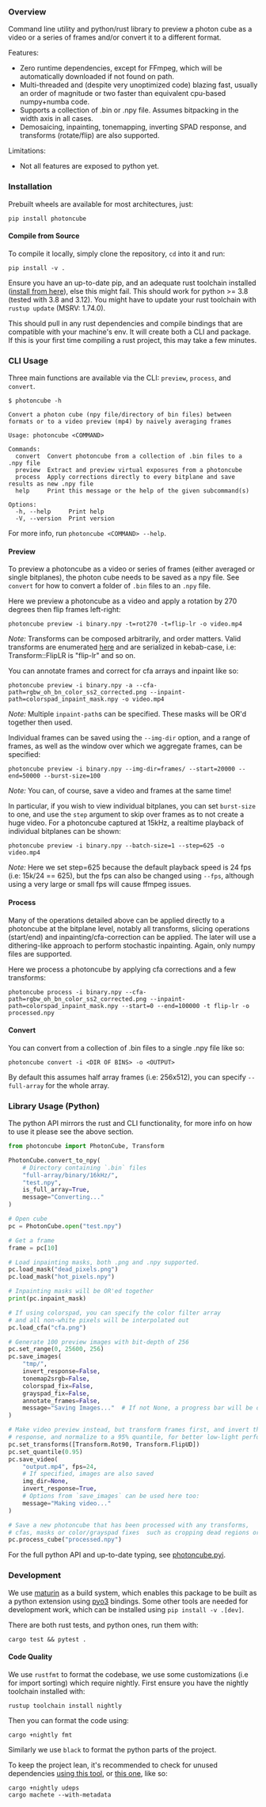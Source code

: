 ### Overview
Command line utility and python/rust library to preview a photon cube as a video or a series of frames and/or convert it to a different format.

Features:
- Zero runtime dependencies, except for FFmpeg, which will be automatically downloaded if not found on path.
- Multi-threaded and (despite very unoptimized code) blazing fast, usually an order of magnitude or two faster than equivalent cpu-based numpy+numba code. 
- Supports a collection of .bin or .npy file. Assumes bitpacking in the width axis in all cases.
- Demosaicing, inpainting, tonemapping, inverting SPAD response, and transforms (rotate/flip) are also supported.

Limitations:
- Not all features are exposed to python yet.

### Installation 

Prebuilt wheels are available for most architectures, just:
```
pip install photoncube
```

#### Compile from Source

To compile it locally, simply clone the repository, `cd` into it and run:
```
pip install -v . 
```
Ensure you have an up-to-date pip, and an adequate rust toolchain installed ([install from here](https://rustup.rs/)), else this might fail. This should work for python >= 3.8 (tested with 3.8 and 3.12). You might have to update your rust toolchain with `rustup update` (MSRV: 1.74.0).

This should pull in any rust dependencies and compile bindings that are compatible with your machine's env. It will create both a CLI and package.  
If this is your first time compiling a rust project, this may take a few minutes.


### CLI Usage

Three main functions are available via the CLI: `preview`, `process`, and `convert`.

```
$ photoncube -h

Convert a photon cube (npy file/directory of bin files) between formats or to a video preview (mp4) by naively averaging frames

Usage: photoncube <COMMAND>

Commands:
  convert  Convert photoncube from a collection of .bin files to a .npy file
  preview  Extract and preview virtual exposures from a photoncube
  process  Apply corrections directly to every bitplane and save results as new .npy file
  help     Print this message or the help of the given subcommand(s)

Options:
  -h, --help     Print help
  -V, --version  Print version
```

For more info, run `photoncube <COMMAND> --help`.


#### Preview

To preview a photoncube as a video or series of frames (either averaged or single bitplanes), the photon cube needs to be saved as a npy file. See `convert` for how to convert a folder of `.bin` files to an `.npy` file.


Here we preview a photoncube as a video and apply a rotation by 270 degrees then flip frames left-right:
```
photoncube preview -i binary.npy -t=rot270 -t=flip-lr -o video.mp4
```
_Note:_ Transforms can be composed arbitrarily, and order matters. Valid transforms are enumerated [here](./src/transforms.rs) and are serialized in kebab-case, i.e: Transform::FlipLR is "flip-lr" and so on. 


You can annotate frames and correct for cfa arrays and inpaint like so:
```
photoncube preview -i binary.npy -a --cfa-path=rgbw_oh_bn_color_ss2_corrected.png --inpaint-path=colorspad_inpaint_mask.npy -o video.mp4
```
_Note:_ Multiple `inpaint-path`s can be specified. These masks will be OR'd together then used.


Individual frames can be saved using the `--img-dir` option, and a range of frames, as well as the window over which we aggregate frames, can be specified:
```
photoncube preview -i binary.npy --img-dir=frames/ --start=20000 --end=50000 --burst-size=100
```
_Note:_ You can, of course, save a video and frames at the same time!


In particular, if you wish to view individual bitplanes, you can set `burst-size` to one, and use the `step` argument to skip over frames as to not create a huge video. For a photoncube captured at 15kHz, a realtime playback of individual bitplanes can be shown:
```
photoncube preview -i binary.npy --batch-size=1 --step=625 -o video.mp4
```
_Note:_ Here we set step=625 because the default playback speed is 24 fps (i.e: 15k/24 == 625), but the fps can also be changed using `--fps`, although using a very large or small fps will cause ffmpeg issues.


#### Process

Many of the operations detailed above can be applied directly to a photoncube at the bitplane level, notably all transforms, slicing operations (start/end) and inpainting/cfa-correction can be applied. The later will use a dithering-like approach to perform stochastic inpainting. Again, only numpy files are supported.

Here we process a photoncube by applying cfa corrections and a few transforms:
```
photoncube process -i binary.npy --cfa-path=rgbw_oh_bn_color_ss2_corrected.png --inpaint-path=colorspad_inpaint_mask.npy --start=0 --end=100000 -t flip-lr -o processed.npy
```


#### Convert

You can convert from a collection of .bin files to a single .npy file like so:
```
photoncube convert -i <DIR OF BINS> -o <OUTPUT>
```

By default this assumes half array frames (i.e: 256x512), you can specify `--full-array` for the whole array. 


### Library Usage (Python)

The python API mirrors the rust and CLI functionality, for more info on how to use it please see the above section.

```python
from photoncube import PhotonCube, Transform

PhotonCube.convert_to_npy(
    # Directory containing `.bin` files
    "full-array/binary/16kHz/", 
    "test.npy", 
    is_full_array=True, 
    message="Converting..."
)

# Open cube 
pc = PhotonCube.open("test.npy")

# Get a frame
frame = pc[10]

# Load inpainting masks, both .png and .npy supported.
pc.load_mask("dead_pixels.png")
pc.load_mask("hot_pixels.npy")

# Inpainting masks will be OR'ed together
print(pc.inpaint_mask)

# If using colorspad, you can specify the color filter array 
# and all non-white pixels will be interpolated out
pc.load_cfa("cfa.png")

# Generate 100 preview images with bit-depth of 256 
pc.set_range(0, 25600, 256)
pc.save_images(
    "tmp/", 
    invert_response=False,
    tonemap2srgb=False,
    colorspad_fix=False,
    grayspad_fix=False,
    annotate_frames=False,
    message="Saving Images..."  # If not None, a progress bar will be drawn
)

# Make video preview instead, but transform frames first, and invert the SPAD
# response, and normalize to a 95% quantile, for better low-light performance
pc.set_transforms([Transform.Rot90, Transform.FlipUD])
pc.set_quantile(0.95)
pc.save_video(
    "output.mp4", fps=24, 
    # If specified, images are also saved
    img_dir=None,
    invert_response=True,
    # Options from `save_images` can be used here too:
    message="Making video..." 
) 

# Save a new photoncube that has been processed with any transforms,
# cfas, masks or color/grayspad fixes  such as cropping dead regions or column swapping.
pc.process_cube("processed.npy")
```
For the full python API and up-to-date typing, see [photoncube.pyi](./photoncube.pyi).


### Development

We use [maturin](https://www.maturin.rs/) as a build system, which enables this package to be built as a python extension using [pyo3](https://pyo3.rs) bindings. Some other tools are needed for development work, which can be installed using `pip install -v .[dev]`.

There are both rust tests, and python ones, run them with:
```
cargo test && pytest . 
```

#### Code Quality

We use `rustfmt` to format the codebase, we use some customizations (i.e for import sorting) which require nightly. First ensure you have the nightly toolchain installed with:
```
rustup toolchain install nightly
```

Then you can format the code using:

```
cargo +nightly fmt 
```

Similarly we use `black` to format the python parts of the project. 


To keep the project lean, it's recommended to check for unused dependencies [using this tool](https://github.com/est31/cargo-udeps), or [this one](https://github.com/bnjbvr/cargo-machete), like so: 

```
cargo +nightly udeps
cargo machete --with-metadata
```
